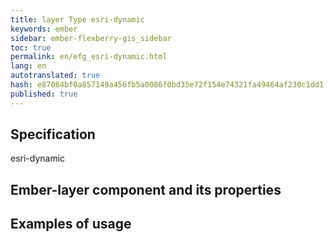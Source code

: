 ```yaml
--- 
title: layer Type esri-dynamic 
keywords: ember 
sidebar: ember-flexberry-gis_sidebar 
toc: true 
permalink: en/efg_esri-dynamic.html 
lang: en 
autotranslated: true 
hash: e87084bf0a857149a456fb5a0086f0bd35e72f154e74321fa49464af230c1dd1 
published: true 
--- 
```


## Specification 

esri-dynamic 

## Ember-layer component and its properties 

## Examples of usage 




